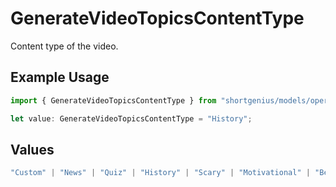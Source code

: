# GenerateVideoTopicsContentType

Content type of the video.

## Example Usage

```typescript
import { GenerateVideoTopicsContentType } from "shortgenius/models/operations";

let value: GenerateVideoTopicsContentType = "History";
```

## Values

```typescript
"Custom" | "News" | "Quiz" | "History" | "Scary" | "Motivational" | "Bedtime" | "FunFacts" | "LifeTips" | "ELI5" | "Philosophy" | "Ad"
```